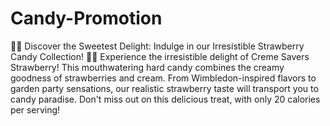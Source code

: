 # Candy-Promotion

🍓🍭 Discover the Sweetest Delight: Indulge in our Irresistible Strawberry Candy Collection! 🍓🍭
Experience the irresistible delight of Creme Savers Strawberry! This mouthwatering hard candy combines the creamy goodness of strawberries and cream. From Wimbledon-inspired flavors to garden party sensations, our realistic strawberry taste will transport you to candy paradise. Don't miss out on this delicious treat, with only 20 calories per serving!
